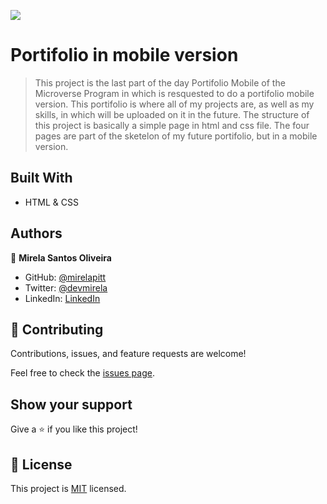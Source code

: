 ![](https://img.shields.io/badge/Microverse-blueviolet)

# Portifolio in mobile version

> This project is the last part of the day Portifolio Mobile of the Microverse Program in which is resquested to do a portifolio mobile version. This portifolio is where all of my projects are, as well as my skills, in which will be uploaded on it in the future. The structure of this project is basically a simple page in html and css file. The four pages are part of the sketelon of my future portifolio, but in a mobile version.

## Built With

- HTML & CSS

## Authors

👤 **Mirela Santos Oliveira**

- GitHub: [@mirelapitt](https://github.com/mirelapitt)
- Twitter: [@devmirela](https://twitter.com/devmirela)
- LinkedIn: [LinkedIn](https://www.linkedin.com/in/mirela-oliveira-261893160/)


## 🤝 Contributing

Contributions, issues, and feature requests are welcome!

Feel free to check the [issues page](../../issues/).

## Show your support

Give a ⭐️ if you like this project!

## 📝 License

This project is [MIT](./MIT.md) licensed.


